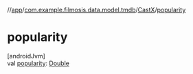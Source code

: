 //[app](../../../index.md)/[com.example.filmosis.data.model.tmdb](../index.md)/[CastX](index.md)/[popularity](popularity.md)

# popularity

[androidJvm]\
val [popularity](popularity.md): [Double](https://kotlinlang.org/api/latest/jvm/stdlib/kotlin/-double/index.html)
